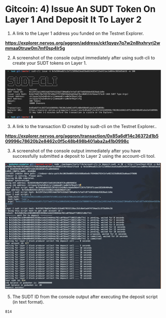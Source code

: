 # Gitcoin: 4) Issue An SUDT Token On Layer 1 And Deposit It To Layer 2

1. A link to the Layer 1 address you funded on the Testnet Explorer.

**https://explorer.nervos.org/aggron/address/ckt1qyqv7q7w2n8hxhryrj2wmmaa0truw0m7mf0sp4lr5g**

2. A screenshot of the console output immediately after using sudt-cli to create your SUDT tokens on Layer 1.

![alt text](2.png)

3. A link to the transaction ID created by sudt-cli on the Testnet Explorer..

**https://explorer.nervos.org/aggron/transaction/0x85a6df14c36372d1b509996c78620b2e8462c0f5c48b498b401aba2a41b0998c**

3. A screenshot of the console output immediately after you have successfully submitted a deposit to Layer 2 using the account-cli tool.

![alt text](4.png)

5. The SUDT ID from the console output after executing the deposit script (in text format).

```
814
```
